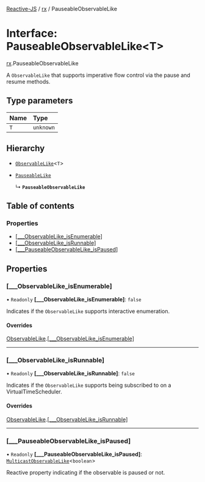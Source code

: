 [Reactive-JS](../README.md) / [rx](../modules/rx.md) / PauseableObservableLike

# Interface: PauseableObservableLike<T\>

[rx](../modules/rx.md).PauseableObservableLike

A `ObservableLike` that supports imperative flow control
via the pause and resume methods.

## Type parameters

| Name | Type |
| :------ | :------ |
| `T` | `unknown` |

## Hierarchy

- [`ObservableLike`](rx.ObservableLike.md)<`T`\>

- [`PauseableLike`](util.PauseableLike.md)

  ↳ **`PauseableObservableLike`**

## Table of contents

### Properties

- [[\_\_\_ObservableLike\_isEnumerable]](rx.PauseableObservableLike.md#[___observablelike_isenumerable])
- [[\_\_\_ObservableLike\_isRunnable]](rx.PauseableObservableLike.md#[___observablelike_isrunnable])
- [[\_\_\_PauseableObservableLike\_isPaused]](rx.PauseableObservableLike.md#[___pauseableobservablelike_ispaused])

## Properties

### [\_\_\_ObservableLike\_isEnumerable]

• `Readonly` **[\_\_\_ObservableLike\_isEnumerable]**: ``false``

Indicates if the `ObservableLike` supports interactive enumeration.

#### Overrides

[ObservableLike](rx.ObservableLike.md).[[___ObservableLike_isEnumerable]](rx.ObservableLike.md#[___observablelike_isenumerable])

___

### [\_\_\_ObservableLike\_isRunnable]

• `Readonly` **[\_\_\_ObservableLike\_isRunnable]**: ``false``

Indicates if the `ObservableLike` supports being subscribed to
on a VirtualTimeScheduler.

#### Overrides

[ObservableLike](rx.ObservableLike.md).[[___ObservableLike_isRunnable]](rx.ObservableLike.md#[___observablelike_isrunnable])

___

### [\_\_\_PauseableObservableLike\_isPaused]

• `Readonly` **[\_\_\_PauseableObservableLike\_isPaused]**: [`MulticastObservableLike`](rx.MulticastObservableLike.md)<`boolean`\>

Reactive property indicating if the observable is paused or not.
